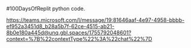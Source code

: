 #100DaysOfReplit python code.

https://teams.microsoft.com/l/message/19:81646aaf-4e97-4958-bbbb-ef952a3451d8_b28a5b7f-62ce-4515-ab21-8b0e180a445d@unq.gbl.spaces/1755792048601?context=%7B%22contextType%22%3A%22chat%22%7D
